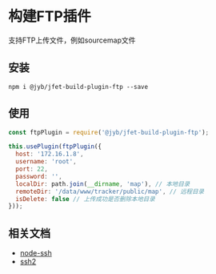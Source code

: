 # 构建FTP插件

支持FTP上传文件，例如sourcemap文件

## 安装

```shell
npm i @jyb/jfet-build-plugin-ftp --save
```

## 使用

```javascript
const ftpPlugin = require('@jyb/jfet-build-plugin-ftp');

this.usePlugin(ftpPlugin({
  host: '172.16.1.8',
  username: 'root',
  port: 22,
  password: '',
  localDir: path.join(__dirname, 'map'), // 本地目录
  remoteDir: '/data/www/tracker/public/map', // 远程目录
  isDelete: false // 上传成功是否删除本地目录
}));
```

## 相关文档

- [node-ssh](https://www.npmjs.com/package/node-ssh)
- [ssh2](https://www.npmjs.com/package/ssh2)

